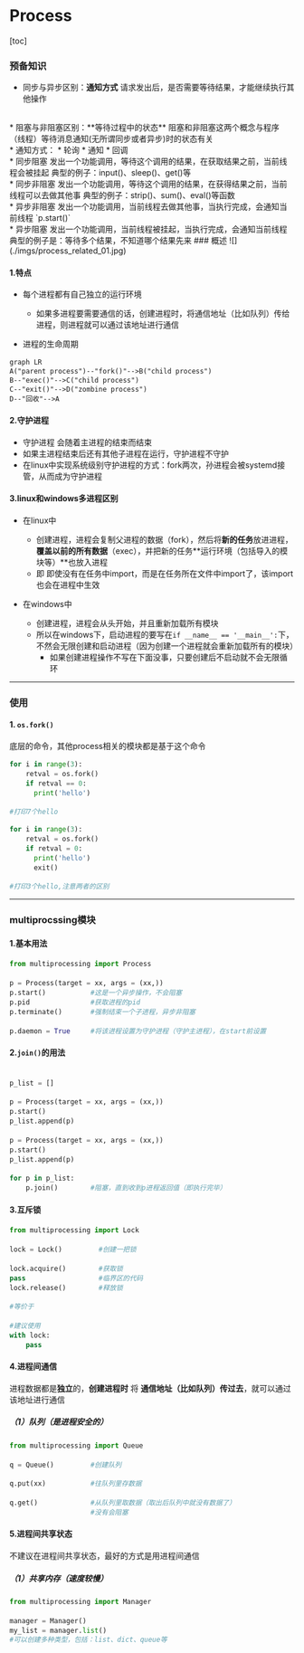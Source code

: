 # Process
[toc]
### 预备知识
* 同步与异步区别：**通知方式**
请求发出后，是否需要等待结果，才能继续执行其他操作
</br>
* 阻塞与非阻塞区别：**等待过程中的状态**
阻塞和非阻塞这两个概念与程序（线程）等待消息通知(无所谓同步或者异步)时的状态有关
</br>
* 通知方式：
  * 轮询
  * 通知
  * 回调
</br>
* 同步阻塞
发出一个功能调用，等待这个调用的结果，在获取结果之前，当前线程会被挂起
典型的例子：input()、sleep()、get()等
</br>
* 同步非阻塞
发出一个功能调用，等待这个调用的结果，在获得结果之前，当前线程可以去做其他事
典型的例子：strip()、sum()、eval()等函数
</br>
* 异步非阻塞
发出一个功能调用，当前线程去做其他事，当执行完成，会通知当前线程
`p.start()`
</br>
* 异步阻塞
发出一个功能调用，当前线程被挂起，当执行完成，会通知当前线程
典型的例子是：等待多个结果，不知道哪个结果先来
### 概述
![](./imgs/process_related_01.jpg)

#### 1.特点

* 每个进程都有自己独立的运行环境
  * 如果多进程要需要通信的话，创建进程时，将通信地址（比如队列）传给进程，则进程就可以通过该地址进行通信

* 进程的生命周期
```mermaid
graph LR
A("parent process")--"fork()"-->B("child process")
B--"exec()"-->C("child process")
C--"exit()"-->D("zombine process")
D--"回收"-->A
```

#### 2.守护进程
* 守护进程 会随着主进程的结束而结束
* 如果主进程结束后还有其他子进程在运行，守护进程不守护
* 在linux中实现系统级别守护进程的方式：fork两次，孙进程会被systemd接管，从而成为守护进程

#### 3.linux和windows多进程区别
* 在linux中
  * 创建进程，进程会复制父进程的数据（fork），然后将**新的任务**放进进程，**覆盖以前的所有数据**（exec），并把新的任务**运行环境（包括导入的模块等）**也放入进程
  * 即 即使没有在任务中import，而是在任务所在文件中import了，该import也会在进程中生效

* 在windows中
  * 创建进程，进程会从头开始，并且重新加载所有模块
  * 所以在windows下，启动进程的要写在`if __name__ == '__main__':`下，不然会无限创建和启动进程（因为创建一个进程就会重新加载所有的模块）
    * 如果创建进程操作不写在下面没事，只要创建后不启动就不会无限循环

***

### 使用
#### 1. `os.fork()`
底层的命令，其他process相关的模块都是基于这个命令
```python
for i in range(3):
    retval = os.fork()
    if retval == 0:
      print('hello')

#打印7个hello
```
```python
for i in range(3):
    retval = os.fork()
    if retval = 0:
      print('hello')
      exit()

#打印3个hello,注意两者的区别
```
***
### multiprocssing模块
#### 1.基本用法
```python
from multiprocessing import Process

p = Process(target = xx, args = (xx,))
p.start()           #这是一个异步操作，不会阻塞
p.pid               #获取进程的pid
p.terminate()       #强制结束一个子进程，异步非阻塞

p.daemon = True     #将该进程设置为守护进程（守护主进程），在start前设置
```
#### 2.`join()`的用法
```python

p_list = []

p = Process(target = xx, args = (xx,))
p.start()
p_list.append(p)

p = Process(target = xx, args = (xx,))
p.start()
p_list.append(p)

for p in p_list:
    p.join()        #阻塞，直到收到p进程返回值（即执行完毕）
```

#### 3.互斥锁
```python
from multiprocessing import Lock

lock = Lock()         #创建一把锁

lock.acquire()        #获取锁
pass                  #临界区的代码
lock.release()        #释放锁

#等价于

#建议使用
with lock:
    pass
```

#### 4.进程间通信
进程数据都是**独立**的，**创建进程时** 将 **通信地址（比如队列）传过去**，就可以通过该地址进行通信

##### （1）队列（是进程安全的）
```python
from multiprocessing import Queue

q = Queue()         #创建队列

q.put(xx)           #往队列里存数据

q.get()             #从队列里取数据（取出后队列中就没有数据了）
                    #没有会阻塞
```

#### 5.进程间共享状态

不建议在进程间共享状态，最好的方式是用进程间通信

##### （1）共享内存（速度较慢）
```python
from multiprocessing import Manager

manager = Manager()
my_list = manager.list()
#可以创建多种类型，包括：list、dict、queue等
```
